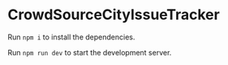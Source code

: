 # CrowdSourceCityIssueTracker
  Run `npm i` to install the dependencies.

  Run `npm run dev` to start the development server.